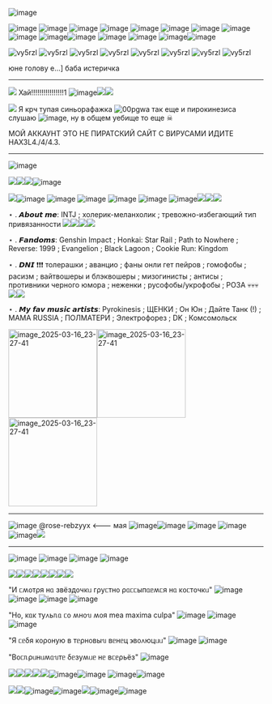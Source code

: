 ![image](https://github.com/user-attachments/assets/afa45646-dbfa-4982-ba81-3f705f226495) 



![image](https://github.com/user-attachments/assets/52784241-d5d0-403e-8867-fdbcb9cca6c2)
![image](https://github.com/user-attachments/assets/aae13c5b-863e-464b-9273-ca4c898d7484)
![image](https://github.com/user-attachments/assets/60a780c0-4f5b-4326-8e58-731b3d5fd79a)
![image](https://github.com/user-attachments/assets/b7780fec-94d2-4a26-a817-f44fd5ac326f)
![image](https://github.com/user-attachments/assets/a4629cae-dea0-4e0f-ab9e-dec6f651ce27)
![image](https://github.com/user-attachments/assets/998bc6d5-1cb0-460b-82f6-153572b3135a)
![image](https://github.com/user-attachments/assets/801550f4-faea-418b-85e7-05819852bf0f)
![image](https://github.com/user-attachments/assets/a04350f5-3c33-4f84-a028-53dd8d80fa1f)
![image](https://github.com/user-attachments/assets/2159b33f-58ff-4e63-9041-7ea750533c80)
![image](https://github.com/user-attachments/assets/2114203e-b3a2-44f4-9694-918c5f2ab0d5)![image](https://github.com/user-attachments/assets/8e5720e4-6c46-4ca2-b37b-6f10223e8791)
![image](https://github.com/user-attachments/assets/c5baf1bc-844f-47b2-897b-45c6f3fdee44)
![image](https://github.com/user-attachments/assets/83496666-82d3-41d2-bdaf-487d984d3a64)
![image](https://github.com/user-attachments/assets/01ec796c-47da-463e-9cc5-9858a2bdf373)![image](https://github.com/user-attachments/assets/deb271a3-e911-4a56-9a7b-501b644edb76)


![vy5rzl](https://github.com/user-attachments/assets/23a3b7f9-c689-418a-82fc-bdbfe18ff28b)
![vy5rzl](https://github.com/user-attachments/assets/b563df61-9c6a-4d4a-875e-7ad9a1d89f2f)
![vy5rzl](https://github.com/user-attachments/assets/84f50136-b934-4916-b000-606fa395b584)
![vy5rzl](https://github.com/user-attachments/assets/9fec9386-a1d9-485f-b6d3-949c22d54e87)
![vy5rzl](https://github.com/user-attachments/assets/a481b533-aab4-45da-be92-f73c5af9d3c6)
![vy5rzl](https://github.com/user-attachments/assets/08b5fe16-7227-4e89-9a20-3effe87d627a)
![vy5rzl](https://github.com/user-attachments/assets/de086912-cdcc-4a52-b6b6-dd2e70e4cf22)
![vy5rzl](https://github.com/user-attachments/assets/e6b70c31-26af-4984-8129-e66b78042b57)




юне голову е...] баба истеричка 

---------------


![](https://64.media.tumblr.com/7bc919f3871688f1531f672401578432/c9f852cbea274fe6-66/s75x75_c1/e1f55619c73eeac09078e19bc5a947baa23d82aa.gifv) Хай!!!!!!!!!!!!!!!!1 ![image](https://github.com/user-attachments/assets/3af9797b-2018-407c-9bef-b65c26850e85)![](https://64.media.tumblr.com/26f69c621842612c8a907cfd1fd3be87/e018519d595eb0b7-8c/s75x75_c1/21661e5a0c041ad11e73d1c1ba22a383fd218851.gifv)![](https://64.media.tumblr.com/22f29b8b5267c490b5c7b9f007c6a356/8827926dd56fd31f-a4/s75x75_c1/5b99f6f12464dec13a6441194d56301d9e1fb529.gifv)




![](https://64.media.tumblr.com/697b01b8d47a42477c97274a4fdfa568/c9f852cbea274fe6-53/s75x75_c1/6834c59879f2d284ad7170302a3221ad30989a3b.gifv) Я крч тупая синьорафажка ![00pgwa](https://github.com/user-attachments/assets/fdb318fb-d2cf-4d2a-8ffa-569d1e4f7f91) так еще и пирокинезиса слушаю ![image](https://github.com/user-attachments/assets/8d1043cc-6088-450a-86d5-844836e17854), ну в общем уебище то еще ☠


МОЙ АККАУНТ ЭТО НЕ ПИРАТСКИЙ САЙТ С ВИРУСАМИ ИДИТЕ НАХ3L4./4/4.3.

---------------


![image](https://github.com/user-attachments/assets/800fcee4-519a-420b-896c-dd0ca7716015)

![](https://64.media.tumblr.com/49980f71b3e2817c766efe85c27e074d/3c5627d4c46ff0c7-84/s100x200/bc7e10b8f3a5fb2eafc4cccbd6503ead6155fd32.gifv)![](https://64.media.tumblr.com/fd5ac9e0c7404f927f99cf1fd7074747/8652337b0258bacc-7b/s75x75_c1/099b62316469894d64e0798009810e12ed025cc7.gifv)![](https://64.media.tumblr.com/41fa7dcc8e5c79a740cd4b57e405b351/0569bdbd5c6f9742-c8/s75x75_c1/b6685be6ad9efea40639bef3a0b418469cbe00b8.gifv)![image](https://github.com/user-attachments/assets/ae08b545-4222-4ce3-8eb9-6d73056a483e)

![](https://64.media.tumblr.com/c62a19d08a0dadf9fcb06d29963e49c1/dbd8b1e992a56a49-91/s250x400/6f6ec3666b5ec1458ff8c390a6b7183252c10d2f.gifv)![image](https://github.com/user-attachments/assets/9b5da588-75a6-48db-96c4-2a7cf73c9a76) ![image](https://github.com/user-attachments/assets/e9b53627-3718-477f-beb4-ff01957b2640)
![image](https://github.com/user-attachments/assets/052cd570-87f1-4027-88ea-851b6f200d93) ![image](https://github.com/user-attachments/assets/177054f8-abcf-4499-8d8e-d2bc9d3069e8)
 ![image](https://github.com/user-attachments/assets/dbf84a23-4fff-4790-b30c-318997e47a71) ![image](https://github.com/user-attachments/assets/316dfb1e-5ef7-4340-8b6e-c2610c1d0f87)![](https://64.media.tumblr.com/0fcf1aef72bef289443e8adf8fa748f3/a69bad83ef95edc9-f8/s100x200/5afd0ad3248d681e56940251317997d8e7613839.gifv)![](https://64.media.tumblr.com/fe0361e58e4762065c9059c7b374ea8e/121bca8437e78fff-b3/s75x75_c1/eb1870afce51cad69bd2bd76edd3441586aabda2.gifv)![](https://64.media.tumblr.com/06cd9fadf1fbb6368d1593f4432c22c5/f461aa694d233a89-13/s100x200/14458f8b5b28affe6773436ec4019169a87290c0.gifv)


⋆ . 𝘼𝙗𝙤𝙪𝙩 𝙢𝙚: INTJ ; холерик-меланхолик ; тревожно-избегающий тип привязанности ![](https://64.media.tumblr.com/abb10af1df427b2cc8a5914829b0a1c0/00fb8ddee1cc3f2b-a3/s75x75_c1/e83f2d16da79aab0280539d3a6cd135399c3b6f9.gifv)![](https://64.media.tumblr.com/803987cfd4c4f065e7bcf9edabf6d189/17390c1c19cc6c29-76/s75x75_c1/a97a39f4328f8856db801c4e1a939511e15e0f98.gifv)![](https://64.media.tumblr.com/d8b23371d377ac1fa0a6029f68e94342/c985327fcb04e268-2b/s75x75_c1/a86c53d0c93f9079d9fc15b31b0be92de23a9c7a.gifv)![](https://64.media.tumblr.com/74581d48f7377e6b2d89721c30af4b95/73db4279d9edc50f-8c/s100x200/91c3d6a7655988e417b9793fd54f478724e1441c.gifv)

⋆ . 𝙁𝙖𝙣𝙙𝙤𝙢𝙨: Genshin Impact ; Honkai: Star Rail ; Path to Nowhere ; Reverse: 1999 ; Evangelion ; Black Lagoon ; Cookie Run: Kingdom

⋆ . 𝘿𝙉𝙄 ❗️❗️❗️ толерашки ; аванцио ; фаны онли гет пейров ; гомофобы ; расизм ; вайтвошеры и блэквошеры ; мизогинисты ; антисы ; противники черного юмора ; неженки ; русофобы/укрофобы ; РОЗА 💀💀💀 ![](https://64.media.tumblr.com/9d1982bcc81d10d7c206cd473b1fd5ce/dbd8b1e992a56a49-31/s250x400/6a1dc3ebbdcd1dd0297e0d4a0301691643c69ecb.gifv)![](https://64.media.tumblr.com/09c42206ccbbae8f8488fc87310f0681/c9955045e2d3bfe1-1b/s100x200/5f76629a5711b2e94b6f0945ec66b95c4267c74c.gifv)

⋆ . 𝙈𝙮 𝙛𝙖𝙫 𝙢𝙪𝙨𝙞𝙘 𝙖𝙧𝙩𝙞𝙨𝙩𝙨: Pyrokinesis ; ЩЕНКИ ; Он Юн ; Дайте Танк (!) ; MAMA RUSSIA ; ПОЛМАТЕРИ ; Электрофорез ; DK ; Комсомольск

<img width="175" alt="image_2025-03-16_23-27-41" src="https://github.com/user-attachments/assets/d6f38e3e-1471-491d-a341-f50870d9c0ef" /><img width="175" alt="image_2025-03-16_23-27-41" src="https://github.com/user-attachments/assets/9b2b4791-31bf-45ca-b6a2-7adf4f1eb4a2" />
<img width="175" alt="image_2025-03-16_23-27-41" src="https://github.com/user-attachments/assets/a68ecd97-ee9e-4f18-b556-3690d14a52e0" />


---------------

![image](https://github.com/user-attachments/assets/30e714c8-a962-4de3-b88b-8fa2c4d31bf6)
@rose-rebzyyx <--- мая ![image](https://github.com/user-attachments/assets/5d06ad66-e155-4a14-ade7-bb0684ecda84)![image](https://github.com/user-attachments/assets/fc6f7b94-e75f-445c-aa10-9355ae4d1da7)
![image](https://github.com/user-attachments/assets/77e213ed-c5de-4271-8756-b1ed79c4c738)
![image](https://github.com/user-attachments/assets/bd797ea2-83c6-4dac-8f78-d8dd15c82ef2)
![image](https://github.com/user-attachments/assets/a27533d5-9be9-4ddc-b327-23c32e972087)![](https://64.media.tumblr.com/c4de26c9032db5a4c085915069b440b8/e018519d595eb0b7-ae/s75x75_c1/534a4ea554fdf8f2661759fec6d86b6f2af334e9.gifv)





---------------
![image](https://github.com/user-attachments/assets/9a4c4ba0-7aac-4883-939d-fb3b9d3f1dac)
![image](https://github.com/user-attachments/assets/4456cad0-4f04-47ab-bd49-5932abe578ad)
![image](https://github.com/user-attachments/assets/9b5849b4-e51d-45f4-8efe-5fc3470a0bca)
![image](https://github.com/user-attachments/assets/83031008-984f-48a8-b55f-8213ee7f94ef)

![](https://64.media.tumblr.com/98c7720e8ea71f8166f00ed9e205ee25/5a42f246a073e616-24/s100x200/167120621eda5f64719f4bcc5be76b704c8ee308.gifv)![](https://64.media.tumblr.com/98c7720e8ea71f8166f00ed9e205ee25/5a42f246a073e616-24/s100x200/167120621eda5f64719f4bcc5be76b704c8ee308.gifv)![](https://64.media.tumblr.com/98c7720e8ea71f8166f00ed9e205ee25/5a42f246a073e616-24/s100x200/167120621eda5f64719f4bcc5be76b704c8ee308.gifv)![](https://64.media.tumblr.com/98c7720e8ea71f8166f00ed9e205ee25/5a42f246a073e616-24/s100x200/167120621eda5f64719f4bcc5be76b704c8ee308.gifv)![](https://64.media.tumblr.com/98c7720e8ea71f8166f00ed9e205ee25/5a42f246a073e616-24/s100x200/167120621eda5f64719f4bcc5be76b704c8ee308.gifv)![](https://64.media.tumblr.com/98c7720e8ea71f8166f00ed9e205ee25/5a42f246a073e616-24/s100x200/167120621eda5f64719f4bcc5be76b704c8ee308.gifv)![](https://64.media.tumblr.com/98c7720e8ea71f8166f00ed9e205ee25/5a42f246a073e616-24/s100x200/167120621eda5f64719f4bcc5be76b704c8ee308.gifv)![](https://64.media.tumblr.com/98c7720e8ea71f8166f00ed9e205ee25/5a42f246a073e616-24/s100x200/167120621eda5f64719f4bcc5be76b704c8ee308.gifv)

"И ᥴʍ᧐ᴛρя нᥲ ɜʙёɜд᧐чκᥙ ᴦρуᥴᴛн᧐ ρᥲᥴᥴыпᥲᥱʍᥴя нᥲ κ᧐ᥴᴛ᧐чκᥙ" ![image](https://github.com/user-attachments/assets/ce4c99db-39bb-4b32-b339-155bb8d1060e)
![image](https://github.com/user-attachments/assets/72170f9d-7eb1-4e2e-b923-34a7343d2f5c)
![image](https://github.com/user-attachments/assets/c6712f61-bc1b-4278-8b2b-06630abd7d70)
![image](https://github.com/user-attachments/assets/ad79524f-6856-416d-995b-e1fc1157793d)

"Н᧐, κᥲκ ᴛу᧘ьᥰᥲ ᥴ᧐ ʍн᧐ᥔ ʍ᧐я mea maxima culpa" ![image](https://github.com/user-attachments/assets/6e2c7427-bf36-40c4-97a8-6acb5fca97aa)
![image](https://github.com/user-attachments/assets/9768796d-cdf9-469f-ac13-fd29235c6564)
![image](https://github.com/user-attachments/assets/1c404af0-c8f1-48a6-a6a6-4589f14f5ef2)

"Я ᥴᥱδя κ᧐ρ᧐ную ʙ ᴛᥱρн᧐ʙыᥔ ʙᥱнᥱц ϶ʙ᧐᧘юцᥙᥙ" ![image](https://github.com/user-attachments/assets/7524d78f-663c-4997-a5d6-924c6b76dd3a)
![image](https://github.com/user-attachments/assets/6e26b74a-d462-48b8-b1b1-b28e3acb04c1)

"В᧐ᥴᥰρᥙнᥙʍᥲᥔᴛᥱ δᥱɜуʍᥙᥱ нᥱ ʙᥴᥱρьёɜ" ![image](https://github.com/user-attachments/assets/4f4c9f8c-e5b1-4c38-a235-7cd3d5d7a18a)



![](https://64.media.tumblr.com/257e6e7b714ce613e646eada17f84911/7f0dfe165277a14d-bb/s100x200/b48e40c15daa80bde9d15326923fd87c0d9fec5d.gifv)![](https://64.media.tumblr.com/b0516c6329696fdea686199ef1dfd07b/634478afc53407d6-a5/s100x200/8cf2f7ef3dae3efcf3084204619ecb4427bd3cd4.pnj)![](https://64.media.tumblr.com/9d6973e63f0da5caf12aa7d80a8a077f/cae7cabe6833fef0-f1/s100x200/cc96abbe411ce7b5919f44228c94225dc88e6a25.gifv)![](https://64.media.tumblr.com/5473e4e132c99e3539921f1d34c4d2c6/acc95b5fc4047175-be/s75x75_c1/cca8e0997a7bb512abca76de5a5dcd726650aa5a.gifv)![](https://64.media.tumblr.com/56f9fae470c0465d78480ca28b9e2d95/75b5b68ba6c92fb8-2e/s100x200/5f36e40254908a1353aa458eed724d88fee54880.gifv)![image](https://github.com/user-attachments/assets/e2f60934-af7c-4fdd-92e7-b57c46e0bc58)![image](https://github.com/user-attachments/assets/866bdb18-91d2-4559-b380-6d92f6c0abb7)
![image](https://github.com/user-attachments/assets/ce1cbc0e-88b4-4a26-81a9-ece55607b786)![image](https://github.com/user-attachments/assets/39cd9fa8-642e-4047-9dc6-c651b6a9f5c2)





![](https://64.media.tumblr.com/7f73afde1b7796fdbfb390fedcc559ca/6cc87f5237bd2ddc-41/s400x600/635054202ef39301f85406487bed0cc2c5814656.gifv)![](https://64.media.tumblr.com/37cdf56d884a2efd8338f2c02a81cac6/62fa2fa6a73a649d-de/s100x200/1125f68d775ec796b476f3923a783b157ce86420.gifv)![image](https://github.com/user-attachments/assets/03483be2-5f28-4374-a5c2-16edb3255bb5)![image](https://github.com/user-attachments/assets/86ace142-04b5-45dc-99a6-8b844d023ea2)![](https://64.media.tumblr.com/9ebeea7c0e208b959d15c6b324ed88f4/79d8b316934d24c3-68/s100x200/f05976f68142649baa15ab3689c08c32f5756c37.gifv)![image](https://github.com/user-attachments/assets/d41796bd-7ccd-471e-bd9b-37f76de51b88)![image](https://github.com/user-attachments/assets/cab5e482-3046-4a2a-a9da-54be1020485e)




